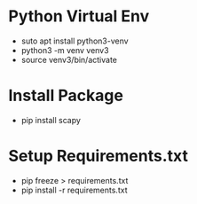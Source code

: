 # Python Virtual Env
- suto apt install python3-venv
- python3 -m venv venv3
- source venv3/bin/activate

# Install Package
- pip install scapy

# Setup Requirements.txt
- pip freeze > requirements.txt
- pip install -r requirements.txt